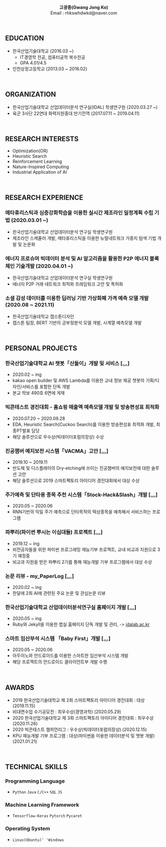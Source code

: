 <p align = 'center'>
<b>고광종(Gwang Jong Ko)</b> </br>
Email : rhkswhdwkd@naver.com </br>
</p>
</br>

## EDUCATION
- 한국산업기술대학교 (2016.03 ~)
  - IT경영학 전공, 컴퓨터공학 복수전공
  - GPA 4.01/4.5
- 인천상정고등학교 (2013.03 ~ 2016.02)
</br>

## ORGANIZATION
- 한국산업기술대학교 산업데이터분석 연구실(IDAL) 학생연구원 (2020.03.27 ~)
- 육군 3사단 22연대 화력지원중대 만기전역 (2017.07.11 ~ 2019.04.11)
</br>

## RESEARCH INTERESTS
- Optimization(OR)
- Heuristic Search
- Reinforcement Learning
- Nature-Inspired Computing 
- Industrial Application of AI
</br>

## RESEARCH EXPERIENCE
### 메타휴리스틱과 심층강화학습을 이용한 실시간 제조라인 일정계획 수립 기법 (2020.03.01 ~)
- 한국산업기술대학교 산업데이터분석 연구실 학생연구원
- 제조라인 스케줄러 개발, 메타휴리스틱을 이용한 뉴럴네트워크 가중치 탐색 기법 개발 및 논문화
### 에너지 프로슈머 빅데이터 분석 및 AI 알고리즘을 활용한 P2P 에너지 블록체인 기술개발 (2020.04.01 ~)
- 한국산업기술대학교 산업데이터분석 연구실 학생연구원
- 에너지 P2P 거래 네트워크 최적화 프레임워크 고안 및 특허화
### 소셜 감성 데이터를 이용한 딥러닝 기반 가상화폐 가격 예측 모델 개발 (2020.08 ~ 2021.11)
- 한국산업기술대학교 캡스톤디자인
- 캡스톤 팀장, BERT 기반의 긍부정분석 모델 개발, 시계열 예측모델 개발 
</br>

## PERSONAL PROJECTS
### 한국산업기술대학교 AI 챗봇「산돌이」개발 및 서비스 [[...]](https://github.com/koptimizer/kakaotalk_chatbot_sandol)
- 2020.02 ~ ing
- kakao open builder 및 AWS Lambda를 이용한 교내 정보 제공 챗봇의 기획/디자인/서비스를 포함한 단독 개발
- 본교 학보 490호 6면에 게재

### 빅콘테스트 경진대회 - 홈쇼핑 매출액 예측모델 개발 및 방송편성표 최적화 
- 2020.07.20 ~ 2020.09.28
- EDA, Heuristic Search(Cuckoo Search)를 이용한 방송편성표 최적화 개발, 최종PT발표 담당
- 해당 솔루션으로 우수상(빅데이터포럼의장상) 수상

### 진공챔버 예지보전 시스템「VACMA」고안 [[...]](https://github.com/koptimizer/VACMA_KIT_prop)
- 2019.10 ~ 2019.11
- 반도체 및 디스플레이의 Dry-etching에 쓰이는 진공챔버의 예지보전에 대한 솔루션 고안
- 해당 솔루션으로 2019 스마트팩토리 아이디어 경진대회에서 대상 수상

### 주가예측 및 단타용 종목 추천 시스템「Stock-Hack&Slash」개발 [[...]](https://github.com/koptimizer/StockHackAndSlash)
- 2020.05 ~ 2020.06
- RNN기반의 익일 주가 예측으로 단타목적의 떡상종목을 예측해서 서비스하는 프로그램

### 파뿌리(파이썬 뿌시는 이십대들) 프로젝트 [[...]](https://github.com/koptimizer/Python_Breakers)
- 2019.12 ~ ing
- 비전공자들을 위한 파이썬 프로그래밍 재능기부 프로젝트, 교내 비교과 지원으로 3기 예정중
- 비교과 지원을 받은 파뿌리 2기를 통해 재능개발 기부 프로그램에서 대상 수상 

### 논문 리뷰 - my_PaperLog [[...]](https://github.com/koptimizer/my_PaperLog)
- 2020.02 ~ ing
- 한달에 2회 AI에 관련된 주요 논문 및 관심논문 리뷰

### 한국산업기술대학교 산업데이터분석연구실 홈페이지 개발 [[...]](https://github.com/koptimizer/IDALab.io)
- 2020.05 ~ ing
- Ruby와 Jekyll을 이용한 랩실 홈페이지 단독 개발 및 관리, -> [idalab.ac.kr](https://idalab.ac.kr)

### 스마트 임산부석 시스템 「Baby First」개발 [[...]](https://github.com/koptimizer/BabyFirst)
- 2020.05 ~ 2020.06
- 아두이노와 안드로이드를 이용한 스마트한 임산부석 시스템 개발
- 해당 프로젝트의 안드로이드 클라이언트부 개발 수행
</br>

## AWARDS
- 2019 한국산업기술대학교 제 2회 스마트팩토리 아이디어 경진대회 : 대상 (2019.11.15)
- 비대면수업 수기공모전 : 최우수상(경영과학) (2020.05.29)
- 2020 한국산업기술대학교 제 3회 스마트팩토리 아이디어 경진대회 : 최우수상 (2020.11.26)
- 2020 빅콘테스트 챔피언리그 : 우수상(빅데이터포럼의장상) (2020.12.15)
- KPU 재능개발 기부 프로그램 : 대상(파이썬을 이용한 데이터분석 및 챗봇 개발) (2021.01.21)
</br>

## TECHNICAL SKILLS
### Programming Language
- `Python` `Java` `C/C++` `SQL` `JS`

### Machine Learning Framework
- `Tensorflow-Keras` `Pytorch` `Pycaret`

### Operating System
- `Linux(Ubuntu)' 'Windows`
